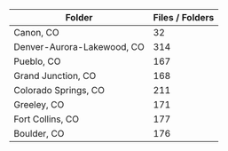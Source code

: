 | Folder                     |   Files / Folders |
|----------------------------|-------------------|
| Canon, CO                  |                32 |
| Denver-Aurora-Lakewood, CO |               314 |
| Pueblo, CO                 |               167 |
| Grand Junction, CO         |               168 |
| Colorado Springs, CO       |               211 |
| Greeley, CO                |               171 |
| Fort Collins, CO           |               177 |
| Boulder, CO                |               176 |